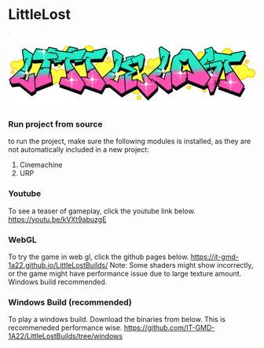 # LittleLost
![Logo](https://github.com/IT-GMD-1A22/LittleLost/blob/main/Assets/Materials/JH/Texture/LittleLostGrafiti.png)

### Run project from source
to run the project, make sure the following modules is installed, as they are not automatically included in a new project:

1. Cinemachine
2. URP


### Youtube
To see a teaser of gameplay, click the youtube link below.
https://youtu.be/kVXt9abuzgE

### WebGL
To try the game in web gl, click the github pages below.
https://it-gmd-1a22.github.io/LittleLostBuilds/
Note: Some shaders might show incorrectly, or the game might have performance issue due to large texture amount. Windows build recommended.

### Windows Build (recommended)
To play a windows build. Download the binaries from below. This is recommeneded performance wise.
https://github.com/IT-GMD-1A22/LittleLostBuilds/tree/windows
